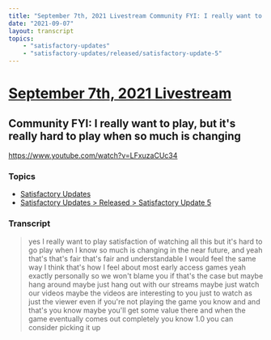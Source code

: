 ```yaml
---
title: "September 7th, 2021 Livestream Community FYI: I really want to play, but it's really hard to play when so much is changing"
date: "2021-09-07"
layout: transcript
topics:
    - "satisfactory-updates"
    - "satisfactory-updates/released/satisfactory-update-5"
---
```

# [September 7th, 2021 Livestream](../2021-09-07.md)
## Community FYI: I really want to play, but it's really hard to play when so much is changing
https://www.youtube.com/watch?v=LFxuzaCUc34

### Topics
* [Satisfactory Updates](../topics/satisfactory-updates.md)
* [Satisfactory Updates > Released > Satisfactory Update 5](../topics/satisfactory-updates/released/satisfactory-update-5.md)

### Transcript

> yes I really want to play satisfaction of watching all this but it's hard to go play when I know so much is changing in the near future, and yeah that's that's fair that's fair and understandable I would feel the same way I think that's how I feel about most early access games yeah exactly personally so we won't blame you if that's the case but maybe hang around maybe just hang out with our streams maybe just watch our videos maybe the videos are interesting to you just to watch as just the viewer even if you're not playing the game you know and and that's you know maybe you'll get some value there and when the game eventually comes out completely you know 1.0 you can consider picking it up
